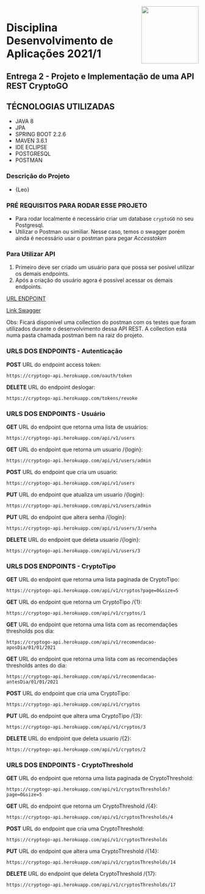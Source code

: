 <img width="150" height="150" align="right" src="https://upload.wikimedia.org/wikipedia/pt/4/47/UFF_bras%C3%A3o.png">

# Disciplina Desenvolvimento de Aplicações 2021/1

## Entrega 2 - Projeto e Implementação de uma API REST CryptoGO

## TÉCNOLOGIAS UTILIZADAS

- JAVA 8
- JPA
- SPRING BOOT 2.2.6
- MAVEN 3.6.1
- IDE ECLIPSE
- POSTGRESQL
- POSTMAN

### Descrição do Projeto

<p align="justify">

- {Leo}
  
</p>

### PRÉ REQUISITOS PARA RODAR ESSE PROJETO

- Para rodar localmente é necessário criar um database `cryptoGO` no seu Postgresql.
- Utilizar o Postman ou similiar. Nesse caso, temos o swagger porém ainda é necessário usar o postman para pegar *Accesstoken*  

### Para Utilizar API

1. Primeiro deve ser criado um usuário para que possa ser posível utilizar os demais endpoints.
2. Após a criação do usuário agora é possível acessar os demais endpoints.

[URL ENDPOINT](https://cryptogo-api.herokuapp.com/)

[Link Swagger](https://cryptogo-api.herokuapp.com/swagger-ui.html#/)

Obs: Ficará disponivel uma collection do postman com os testes que foram utilizados durante o desenvolvimento dessa API REST.
A collection está numa pasta chamada postman bem na raiz do projeto.

### URLS DOS ENDPOINTS - Autenticação

**POST**
URL do endpoint access token:

`https://cryptogo-api.herokuapp.com/oauth/token`

**DELETE**
URL do endpoint deslogar:

`https://cryptogo-api.herokuapp.com/tokens/revoke`

### URLS DOS ENDPOINTS - Usuário

**GET**
URL do endpoint que retorna uma lista de usuários:

`https://cryptogo-api.herokuapp.com/api/v1/users`

**GET**
URL do endpoint que retorna um usuario /{login}:

`https://cryptogo-api.herokuapp.com/api/v1/users/admin`

**POST**
URL do endpoint que cria um usuario:

`https://cryptogo-api.herokuapp.com/api/v1/users`

**PUT**
URL do endpoint que atualiza um usuario /{login}:

`https://cryptogo-api.herokuapp.com/api/v1/users/admin`

**PUT**
URL do endpoint que altera senha /{login}:

`https://cryptogo-api.herokuapp.com/api/v1/users/3/senha`

**DELETE**
URL do endpoint que deleta usuario /{login}:

`https://cryptogo-api.herokuapp.com/api/v1/users/3`

### URLS DOS ENDPOINTS - CryptoTipo

**GET**
URL do endpoint que retorna uma lista paginada de CryptoTipo:

`https://cryptogo-api.herokuapp.com/api/v1/cryptos?page=0&size=5`

**GET**
URL do endpoint que retorna um CryptoTipo /{1}:

`https://cryptogo-api.herokuapp.com/api/v1/cryptos/1`

**GET**
URL do endpoint que retorna uma lista com as recomendações thresholds pos dia:

`https://cryptogo-api.herokuapp.com/api/v1/recomendacao-aposDia/01/01/2021`

**GET**
URL do endpoint que retorna uma lista com as recomendações thresholds antes do dia:

`https://cryptogo-api.herokuapp.com/api/v1/recomendacao-antesDia/01/01/2021`

**POST**
URL do endpoint que cria uma CryptoTipo:

`https://cryptogo-api.herokuapp.com/api/v1/cryptos`

**PUT**
URL do endpoint que altera uma CryptoTipo /{3}:

`https://cryptogo-api.herokuapp.com/api/v1/cryptos/3`

**DELETE**
URL do endpoint que deleta usuario /{2}:

`https://cryptogo-api.herokuapp.com/api/v1/cryptos/2`

### URLS DOS ENDPOINTS - CryptoThreshold

**GET**
URL do endpoint que retorna uma lista paginada de CryptoThreshold:

`https://cryptogo-api.herokuapp.com/api/v1/cryptosThresholds?page=0&size=5`

**GET**
URL do endpoint que retorna um CryptoThreshold /{4}:

`https://cryptogo-api.herokuapp.com/api/v1/cryptosThresholds/4`

**POST**
URL do endpoint que cria uma CryptoThreshold:

`https://cryptogo-api.herokuapp.com/api/v1/cryptosThresholds`

**PUT**
URL do endpoint que altera uma CryptoThreshold /{14}:

`https://cryptogo-api.herokuapp.com/api/v1/cryptosThresholds/14`

**DELETE**
URL do endpoint que deleta CryptoThreshold /{17}:

`https://cryptogo-api.herokuapp.com/api/v1/cryptosThresholds/17`
